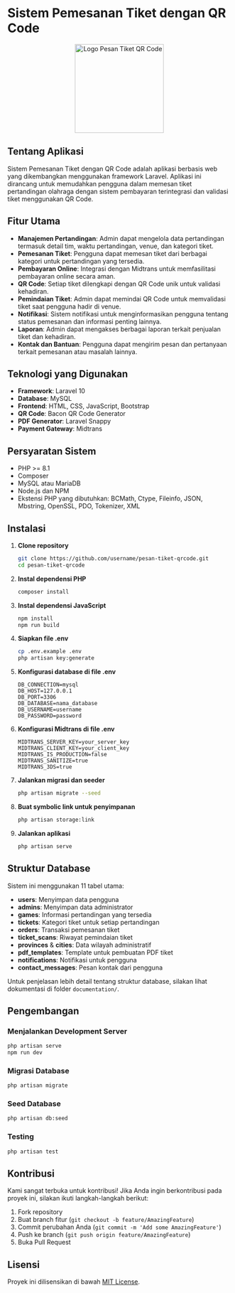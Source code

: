# Sistem Pemesanan Tiket dengan QR Code

<p align="center">
  <img src="public/images/logo.png" alt="Logo Pesan Tiket QR Code" width="200">
</p>

## Tentang Aplikasi

Sistem Pemesanan Tiket dengan QR Code adalah aplikasi berbasis web yang dikembangkan menggunakan framework Laravel. Aplikasi ini dirancang untuk memudahkan pengguna dalam memesan tiket pertandingan olahraga dengan sistem pembayaran terintegrasi dan validasi tiket menggunakan QR Code.

## Fitur Utama

-   **Manajemen Pertandingan**: Admin dapat mengelola data pertandingan termasuk detail tim, waktu pertandingan, venue, dan kategori tiket.
-   **Pemesanan Tiket**: Pengguna dapat memesan tiket dari berbagai kategori untuk pertandingan yang tersedia.
-   **Pembayaran Online**: Integrasi dengan Midtrans untuk memfasilitasi pembayaran online secara aman.
-   **QR Code**: Setiap tiket dilengkapi dengan QR Code unik untuk validasi kehadiran.
-   **Pemindaian Tiket**: Admin dapat memindai QR Code untuk memvalidasi tiket saat pengguna hadir di venue.
-   **Notifikasi**: Sistem notifikasi untuk menginformasikan pengguna tentang status pemesanan dan informasi penting lainnya.
-   **Laporan**: Admin dapat mengakses berbagai laporan terkait penjualan tiket dan kehadiran.
-   **Kontak dan Bantuan**: Pengguna dapat mengirim pesan dan pertanyaan terkait pemesanan atau masalah lainnya.

## Teknologi yang Digunakan

-   **Framework**: Laravel 10
-   **Database**: MySQL
-   **Frontend**: HTML, CSS, JavaScript, Bootstrap
-   **QR Code**: Bacon QR Code Generator
-   **PDF Generator**: Laravel Snappy
-   **Payment Gateway**: Midtrans

## Persyaratan Sistem

-   PHP >= 8.1
-   Composer
-   MySQL atau MariaDB
-   Node.js dan NPM
-   Ekstensi PHP yang dibutuhkan: BCMath, Ctype, Fileinfo, JSON, Mbstring, OpenSSL, PDO, Tokenizer, XML

## Instalasi

1. **Clone repository**

    ```bash
    git clone https://github.com/username/pesan-tiket-qrcode.git
    cd pesan-tiket-qrcode
    ```

2. **Instal dependensi PHP**

    ```bash
    composer install
    ```

3. **Instal dependensi JavaScript**

    ```bash
    npm install
    npm run build
    ```

4. **Siapkan file .env**

    ```bash
    cp .env.example .env
    php artisan key:generate
    ```

5. **Konfigurasi database di file .env**

    ```
    DB_CONNECTION=mysql
    DB_HOST=127.0.0.1
    DB_PORT=3306
    DB_DATABASE=nama_database
    DB_USERNAME=username
    DB_PASSWORD=password
    ```

6. **Konfigurasi Midtrans di file .env**

    ```
    MIDTRANS_SERVER_KEY=your_server_key
    MIDTRANS_CLIENT_KEY=your_client_key
    MIDTRANS_IS_PRODUCTION=false
    MIDTRANS_SANITIZE=true
    MIDTRANS_3DS=true
    ```

7. **Jalankan migrasi dan seeder**

    ```bash
    php artisan migrate --seed
    ```

8. **Buat symbolic link untuk penyimpanan**

    ```bash
    php artisan storage:link
    ```

9. **Jalankan aplikasi**
    ```bash
    php artisan serve
    ```

## Struktur Database

Sistem ini menggunakan 11 tabel utama:

-   **users**: Menyimpan data pengguna
-   **admins**: Menyimpan data administrator
-   **games**: Informasi pertandingan yang tersedia
-   **tickets**: Kategori tiket untuk setiap pertandingan
-   **orders**: Transaksi pemesanan tiket
-   **ticket_scans**: Riwayat pemindaian tiket
-   **provinces** & **cities**: Data wilayah administratif
-   **pdf_templates**: Template untuk pembuatan PDF tiket
-   **notifications**: Notifikasi untuk pengguna
-   **contact_messages**: Pesan kontak dari pengguna

Untuk penjelasan lebih detail tentang struktur database, silakan lihat dokumentasi di folder `documentation/`.

## Pengembangan

### Menjalankan Development Server

```bash
php artisan serve
npm run dev
```

### Migrasi Database

```bash
php artisan migrate
```

### Seed Database

```bash
php artisan db:seed
```

### Testing

```bash
php artisan test
```

## Kontribusi

Kami sangat terbuka untuk kontribusi! Jika Anda ingin berkontribusi pada proyek ini, silakan ikuti langkah-langkah berikut:

1. Fork repository
2. Buat branch fitur (`git checkout -b feature/AmazingFeature`)
3. Commit perubahan Anda (`git commit -m 'Add some AmazingFeature'`)
4. Push ke branch (`git push origin feature/AmazingFeature`)
5. Buka Pull Request

## Lisensi

Proyek ini dilisensikan di bawah [MIT License](LICENSE).
